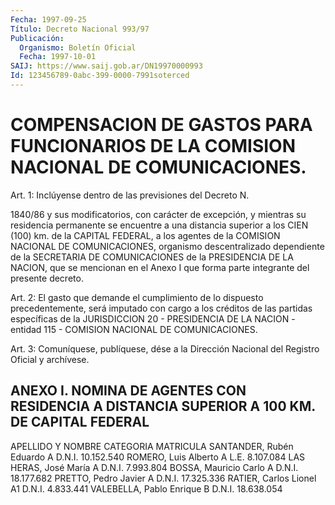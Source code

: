 ```yaml
---
Fecha: 1997-09-25
Título: Decreto Nacional 993/97
Publicación:
  Organismo: Boletín Oficial
  Fecha: 1997-10-01
SAIJ: https://www.saij.gob.ar/DN19970000993
Id: 123456789-0abc-399-0000-7991soterced
---
```

# COMPENSACION DE GASTOS PARA FUNCIONARIOS DE LA COMISION NACIONAL DE COMUNICACIONES.

<a id="1"></a>
Art. 1:  Inclúyense dentro de las previsiones del Decreto  N.

1840/86 y sus modificatorios, con carácter de excepción, y mientras su residencia permanente  se  encuentre  a una distancia superior a los  CIEN (100) km. de la CAPITAL FEDERAL,  a  los  agentes  de  la COMISION  NACIONAL  DE  COMUNICACIONES,  organismo  descentralizado dependiente de la SECRETARIA DE COMUNICACIONES de la PRESIDENCIA DE LA  NACION,  que  se  mencionan  en  el  Anexo  I  que  forma parte integrante del presente decreto.

<a id="2"></a>
Art.  2:  El  gasto  que  demande el cumplimiento de lo dispuesto precedentemente, será imputado  con  cargo  a  los  créditos de las partidas  específicas  de  la JURISDICCION 20 - PRESIDENCIA  DE  LA NACION  -  entidad  115  -  COMISION   NACIONAL  DE  COMUNICACIONES.

<a id="3"></a>
Art. 3: Comuníquese, publíquese, dése  a la Dirección Nacional del Registro  Oficial  y  archívese.

## ANEXO I. NOMINA DE AGENTES CON RESIDENCIA A DISTANCIA SUPERIOR A 100 KM. DE CAPITAL FEDERAL

<a id="1"></a>
APELLIDO Y NOMBRE            CATEGORIA              MATRICULA  SANTANDER, Rubén Eduardo         A               D.N.I. 10.152.540  ROMERO, Luis Alberto             A               L.E.    8.107.084  LAS HERAS, José María            A               D.N.I.  7.993.804  BOSSA, Mauricio Carlo            A               D.N.I. 18.177.682  PRETTO, Pedro Javier             A               D.N.I. 17.325.336 RATIER, Carlos Lionel            A1              D.N.I.  4.833.441  VALEBELLA, Pablo Enrique         B               D.N.I. 18.638.054